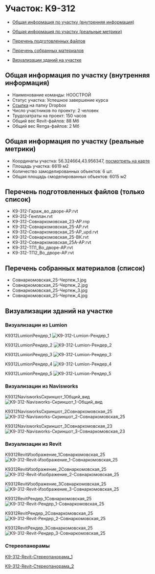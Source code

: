 # Участок: K9-312

* [Общая информация по участку (внутренняя информация)](#Chapter1)

* [Общая информация по участку (реальные метрики)](#Chapter2)

* [Перечень подготовленных файлов](#Chapter3)

* [Перечень собранных материалов](#Chapter4)

* [Визуализации зданий на участке](#Chapter6)

## <a id="Chapter1"></a> Общая информация по участку (внутренняя информация)
+ Наименование команды: НООСТРОЙ
+ Статус участка: Успешное завершение курса
+ [Ссылка](https://www.dropbox.com/sh/wvvgv1nw1iqred9/AABu_g0gmxrfArmBGyVqO3Zsa/K9_312?dl=0) на папку Dropbox
+ Число участников по проекту: 2 человек
+ Трудозатраты на проект: 150 часов
+ Общий вес Revit-файлов: 88 Мб
+ Общий вес Renga-файлов: 2 Мб
## <a id="Chapter2"></a> Общая информация по участку (реальные метрики)
+ Координаты участка: 56.324664,43.956347, [посмотреть на карте](https://yandex.ru/maps/47/nizhny-novgorod/?ll=43.956347%2C56.324664&z=19)
+ Площадь участка: 6619 м2
+ Количество замоделированных объектов: 6 шт.
+ Общая площадь смоделированных объектов: 6015 м2
## <a id="Chapter3"></a> Перечень подготовленных файлов (только список)
+ K9-312-Гараж_во_дворе-АР.rvt
+ K9-312-Генплан.rvt
+ K9-312-Совнаркомовская_23-АР.rnp
+ K9-312-Совнаркомовская_25-АР.rvt
+ K9-312-Совнаркомовская_25-АР_upd.rvt
+ K9-312-Совнаркомовская_25-ВК.rvt
+ K9-312-Совнаркомовская_25А-АР.rvt
+ K9-312-ТП1_Во_дворе-АР.rvt
+ K9-312-ТП2_Во_дворе-АР.rvt
## <a id="Chapter4"></a> Перечень собранных материалов (список)
+ Совнаркомовская_25-Чертеж_1.jpg
+ Совнаркомовская_25-Чертеж_2.jpg
+ Совнаркомовская_25-Чертеж_3.jpg
+ Совнаркомовская_25-Чертеж_4.jpg
## <a id="Chapter6"></a> Визуализации зданий на участке
### Визуализации из Lumion
K9312LumionРендер_1
![K9-312-Lumion-Рендер_1](/Images/K9_312/K9-312-Lumion-Рендер_1_Compressed.jpg)

K9312LumionРендер_2
![K9-312-Lumion-Рендер_2](/Images/K9_312/K9-312-Lumion-Рендер_2_Compressed.jpg)

K9312LumionРендер_3
![K9-312-Lumion-Рендер_3](/Images/K9_312/K9-312-Lumion-Рендер_3_Compressed.jpg)

K9312LumionРендер_4
![K9-312-Lumion-Рендер_4](/Images/K9_312/K9-312-Lumion-Рендер_4_Compressed.jpg)

K9312LumionРендер_5
![K9-312-Lumion-Рендер_5](/Images/K9_312/K9-312-Lumion-Рендер_5_Compressed.jpg)

### Визуализации из Navisworks
K9312NavisworksСкриншот_1Общий_вид
![K9-312-Navisworks-Скриншот_1-Общий_вид](/Images/K9_312/K9-312-Navisworks-Скриншот_1-Общий_вид_Compressed.jpg)

K9312NavisworksСкриншот_2Совнаркомовская_25
![K9-312-Navisworks-Скриншот_2-Совнаркомовская_25](/Images/K9_312/K9-312-Navisworks-Скриншот_2-Совнаркомовская_25_Compressed.jpg)

K9312NavisworksСкриншот_3Совнаркомовская_23
![K9-312-Navisworks-Скриншот_3-Совнаркомовская_23](/Images/K9_312/K9-312-Navisworks-Скриншот_3-Совнаркомовская_23_Compressed.jpg)

### Визуализации из Revit
K9312RevitИзображение_1Совнаркомовская_25
![K9-312-Revit-Изображение_1-Совнаркомовская_25](/Images/K9_312/K9-312-Revit-Изображение_1-Совнаркомовская_25_Compressed.jpg)

K9312RevitИзображение_2Совнаркомовская_25
![K9-312-Revit-Изображение_2-Совнаркомовская_25](/Images/K9_312/K9-312-Revit-Изображение_2-Совнаркомовская_25_Compressed.jpg)

K9312RevitИзображение_3Совнаркомовская_25
![K9-312-Revit-Изображение_3-Совнаркомовская_25](/Images/K9_312/K9-312-Revit-Изображение_3-Совнаркомовская_25_Compressed.jpg)

K9312RevitРендер_1Совнаркомовская_25
![K9-312-Revit-Рендер_1-Совнаркомовская_25](/Images/K9_312/K9-312-Revit-Рендер_1-Совнаркомовская_25_Compressed.jpg)

K9312RevitРендер_2Совнаркомовская_25
![K9-312-Revit-Рендер_2-Совнаркомовская_25](/Images/K9_312/K9-312-Revit-Рендер_2-Совнаркомовская_25_Compressed.jpg)

K9312RevitРендер_3Совнаркомовская_25
![K9-312-Revit-Рендер_3-Совнаркомовская_25](/Images/K9_312/K9-312-Revit-Рендер_3-Совнаркомовская_25_Compressed.jpg)

### Стереопанорамы
[K9-312-Revit-Стереопанорама_1](https://pano.autodesk.com/pano.html?url=jpgs/fdcbc90b-541d-411e-aaab-3a458b17bcec&version=2)

[K9-312-Revit-Стереопанорама_2](https://pano.autodesk.com/pano.html?url=jpgs/fc15051d-d771-4364-b512-f84940ddb764&version=2)

